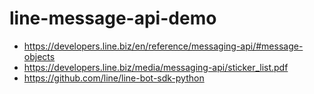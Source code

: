# line-message-api-demo

* https://developers.line.biz/en/reference/messaging-api/#message-objects
* https://developers.line.biz/media/messaging-api/sticker_list.pdf
* https://github.com/line/line-bot-sdk-python
